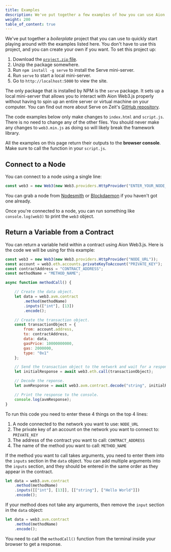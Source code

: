 ```yaml
---
title: Examples
description: We've put together a few examples of how you can use Aion Web3.js in your projects. All these examples use the minified JavaScript file instead of the Node JS console. This is so you can copy and paste in the code examples into a boilerplate project.
weight: 200
table_of_content: true
---
```


We've put together a _boilerplate_ project that you can use to quickly start playing around with the examples listed here. You don't have to use this project, and you can create your own if you want. To set this project up:

1. Download the [`project.zip` file](/developers/apis/web3-js/project-assets/aion-web3-boilerplate-examples.zip).
2. Unzip the package somewhere.
3. Run `npm install -g serve` to install the Serve mini-server.
4. Run `serve` to start a local mini-server.
5. Go to `http://localhost:5000` to view the site.

The only package that is installed by NPM is the `serve` package. It sets up a local mini-server that allows you to interact with Aion Web3.js properly without having to spin up an entire server or virtual machine on your computer. You can find out more about Serve on Zeit's [GitHub repository](https://github.com/zeit/serve).

The code examples below only make changes to `index.html` and `script.js`. There is no need to change any of the other files. You should never make any changes to `web3.min.js` as doing so will likely break the framework library.

All the examples on this page return their outputs to the **browser console**. Make sure to call the function in your `script.js`.

## Connect to a Node

You can connect to a node using a single line:

```javascript
const web3 = new Web3(new Web3.providers.HttpProvider("ENTER_YOUR_NODE_URL_HERE"))
```

You can grab a node from [Nodesmith](//nodesmith.io/) or [Blockdaemon](//blockdaemon.com/) if you haven't got one already.

Once you're connected to a node, you can run something like `console.log(web3)` to print the `web3` object.

## Return a Variable from a Contract

You can return a variable held within a contract using Aion Web3.js. Here is the code we will be using for this example:

```javascript
const web3 = new Web3(new Web3.providers.HttpProvider("NODE_URL"));
const account = web3.eth.accounts.privateKeyToAccount("PRIVATE_KEY");
const contractAddress = "CONTRACT_ADDRESS";
const methodName = "METHOD_NAME";

async function methodCall() {

    // Create the data object.
    let data = web3.avm.contract
        .method(methodName)
        .inputs(["int"], [13])
        .encode();

    // Create the transaction object.
    const transactionObject = {
        from: account.address,
        to: contractAddress,
        data: data,
        gasPrice: 10000000000,
        gas: 2000000,
        type: "0x1"
    };

    // Send the transaction object to the network and wait for a response.
    let initialResponse = await web3.eth.call(transactionObject);

    // Decode the reponse.
    let avmResponse = await web3.avm.contract.decode("string", initialResponse);

    // Print the response to the console.
    console.log(avmResponse);
}
```

To run this code you need to enter these 4 things on the top 4 lines:

1. A node connected to the network you want to use: `NODE_URL`
2. The private key of an account on the network you want to connect to: `PRIVATE_KEY`
3. The address of the contract you want to call: `CONTRACT_ADDRESS`
4. The name of the method you want to call: `METHOD_NAME`

If the method you want to call takes arguments, you need to enter them into the `inputs` section in the `data` object. You can add multiple arguments into the `inputs` section, and they should be entered in the same order as they appear in the contract.

```javascript
let data = web3.avm.contract
    .method(methodName)
    .inputs([["int"], [13]], [["string"], ["Hello World"]])
    .encode();
```

If your method does not take any arguments, then remove the `input` section in the `data` object:

```javascript
let data = web3.avm.contract
    .method(methodName)
    .encode();
```

You need to call the `methodCall()` function from the terminal inside your browser to get a response.
